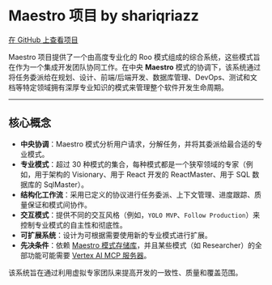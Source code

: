 # Maestro 项目 by shariqriazz

[在 GitHub 上查看项目](https://github.com/shariqriazz/maestro)

Maestro 项目提供了一个由高度专业化的 Roo 模式组成的综合系统，这些模式旨在作为一个集成开发团队协同工作。在中央 **Maestro** 模式的协调下，该系统通过将任务委派给在规划、设计、前端/后端开发、数据库管理、DevOps、测试和文档等特定领域拥有深厚专业知识的模式来管理整个软件开发生命周期。

---

## 核心概念

- **中央协调**：Maestro 模式分析用户请求，分解任务，并将其委派给最合适的专业模式。
- **专业模式**：超过 30 种模式的集合，每种模式都是一个狭窄领域的专家（例如，用于架构的 Visionary、用于 React 开发的 ReactMaster、用于 SQL 数据库的 SqlMaster）。
- **结构化工作流**：采用已定义的协议进行任务委派、上下文管理、进度跟踪、质量保证和模式间协作。
- **交互模式**：提供不同的交互风格（例如，`YOLO MVP`、`Follow Production`）来控制专业模式的自主性和彻底性。
- **可扩展系统**：设计为可根据需要使用新的专业模式进行扩展。
- **先决条件**：依赖 [Maestro 模式存储库](https://github.com/shariqriazz/maestro)，并且某些模式（如 Researcher）的全部功能可能需要 [Vertex AI MCP 服务器](https://github.com/shariqriazz/vertex-ai-mcp-server)。

该系统旨在通过利用虚拟专家团队来提高开发的一致性、质量和覆盖范围。